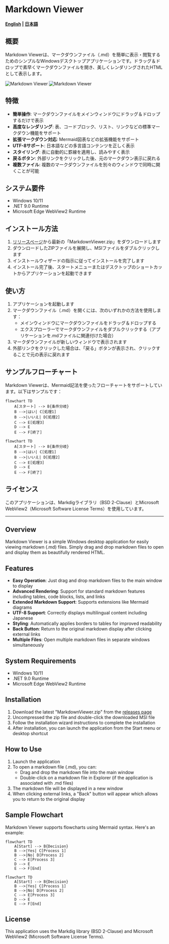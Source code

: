 # Markdown Viewer

**[English](#english) | [日本語](#japanese)**

<a id="japanese"></a>

## 概要

Markdown Viewerは、マークダウンファイル（.md）を簡単に表示・閲覧するためのシンプルなWindowsデスクトップアプリケーションです。ドラッグ＆ドロップで素早くマークダウンファイルを開き、美しくレンダリングされたHTMLとして表示します。

![Markdown Viewer](doc/image.png) 
![Markdown Viewer](doc/image2.png)

## 特徴

- **簡単操作**: マークダウンファイルをメインウィンドウにドラッグ＆ドロップするだけで表示
- **高度なレンダリング**: 表、コードブロック、リスト、リンクなどの標準マークダウン機能をサポート
- **拡張マークダウン対応**: Mermaid図表などの拡張機能をサポート
- **UTF-8サポート**: 日本語などの多言語コンテンツを正しく表示
- **スタイリング**: 表に自動的に罫線を適用し、読みやすく表示
- **戻るボタン**: 外部リンクをクリックした後、元のマークダウン表示に戻れる
- **複数ファイル**: 複数のマークダウンファイルを別々のウィンドウで同時に開くことが可能

## システム要件

- Windows 10/11
- .NET 9.0 Runtime
- Microsoft Edge WebView2 Runtime

## インストール方法

1. [リリースページ](https://github.com/hnz1102/simple_markdown_viewer_for_windows/release/MarkdownViewer.zip)から最新の「MarkdownViewer.zip」をダウンロードします
2. ダウンロードしたZIPファイルを展開し、MSIファイルをダブルクリックします
3. インストールウィザードの指示に従ってインストールを完了します
4. インストール完了後、スタートメニューまたはデスクトップのショートカットからアプリケーションを起動できます

## 使い方

1. アプリケーションを起動します
2. マークダウンファイル（.md）を開くには、次のいずれかの方法を使用します：
   - メインウィンドウにマークダウンファイルをドラッグ＆ドロップする
   - エクスプローラーでマークダウンファイルをダブルクリックする（アプリケーションを.mdファイルに関連付けた場合）
3. マークダウンファイルが新しいウィンドウで表示されます
4. 外部リンクをクリックした場合は、「戻る」ボタンが表示され、クリックすることで元の表示に戻れます

## サンプルフローチャート

Markdown Viewerは、Mermaid記法を使ったフローチャートをサポートしています。以下はサンプルです：

```text
flowchart TD
    A[スタート] --> B{条件分岐}
    B -->|はい| C[処理1]
    B -->|いいえ| D[処理2]
    C --> E[処理3]
    D --> E
    E --> F[終了]
```
```mermaid
flowchart TD
    A[スタート] --> B{条件分岐}
    B -->|はい| C[処理1]
    B -->|いいえ| D[処理2]
    C --> E[処理3]
    D --> E
    E --> F[終了]
```

## ライセンス

このアプリケーションは、Markdigライブラリ（BSD 2-Clause）とMicrosoft WebView2（Microsoft Software License Terms）を使用しています。

---

<a id="english"></a>

## Overview

Markdown Viewer is a simple Windows desktop application for easily viewing markdown (.md) files. Simply drag and drop markdown files to open and display them as beautifully rendered HTML.

## Features

- **Easy Operation**: Just drag and drop markdown files to the main window to display
- **Advanced Rendering**: Support for standard markdown features including tables, code blocks, lists, and links
- **Extended Markdown Support**: Supports extensions like Mermaid diagrams
- **UTF-8 Support**: Correctly displays multilingual content including Japanese
- **Styling**: Automatically applies borders to tables for improved readability
- **Back Button**: Return to the original markdown display after clicking external links
- **Multiple Files**: Open multiple markdown files in separate windows simultaneously

## System Requirements

- Windows 10/11
- .NET 9.0 Runtime
- Microsoft Edge WebView2 Runtime

## Installation

1. Download the latest "MarkdownViewer.zip" from the [releases page](https://github.com/hnz1102/simple_markdown_viewer_for_windows/release/MarkdownViewer.zip)
2. Uncompressed the zip file and double-click the downloaded MSI file
3. Follow the installation wizard instructions to complete the installation
4. After installation, you can launch the application from the Start menu or desktop shortcut

## How to Use

1. Launch the application
2. To open a markdown file (.md), you can:
   - Drag and drop the markdown file into the main window
   - Double-click on a markdown file in Explorer (if the application is associated with .md files)
3. The markdown file will be displayed in a new window
4. When clicking external links, a "Back" button will appear which allows you to return to the original display

## Sample Flowchart

Markdown Viewer supports flowcharts using Mermaid syntax. Here's an example:

```text
flowchart TD
    A[Start] --> B{Decision}
    B -->|Yes| C[Process 1]
    B -->|No| D[Process 2]
    C --> E[Process 3]
    D --> E
    E --> F[End]
```

```mermaid
flowchart TD
    A[Start] --> B{Decision}
    B -->|Yes| C[Process 1]
    B -->|No| D[Process 2]
    C --> E[Process 3]
    D --> E
    E --> F[End]
```

## License

This application uses the Markdig library (BSD 2-Clause) and Microsoft WebView2 (Microsoft Software License Terms).